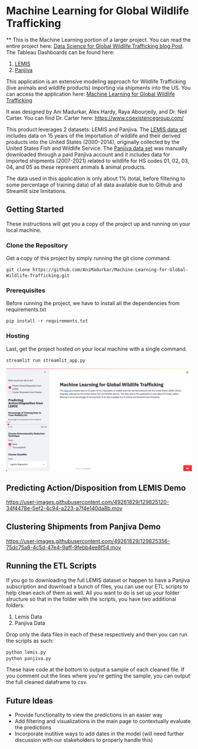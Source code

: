 # Machine Learning for Global Wildlife Trafficking

** This is the Machine Learning portion of a larger project. You can read the entire project here: [Data Science for Global Wildlife Trafficking blog Post](https://animadurkar.medium.com/data-science-for-global-wildlife-trafficking-2faffa765b19).
The Tableau Dashboards can be found here:
1. [LEMIS](https://public.tableau.com/app/profile/raya.abourjeily/viz/LEMIS/Overview)
2. [Panjiva](https://public.tableau.com/app/profile/raya.abourjeily/viz/Panjiva/Overview)

This application is an extensive modeling approach for Wildlife Trafficking (live animals and wildlife products) importing via shipments into the US. You can access the application here: 
[Machine Learning for Global Wildlife Trafficking](https://share.streamlit.io/AniMadurkar/Machine-Learning-for-Global-Wildlife-Trafficking/main/streamlit_app.py)

It was designed by Ani Madurkar, Alex Hardy, Raya Abourjeily, and Dr. Neil Carter. You can find Dr. Carter here: https://www.coexistencegroup.com/

This product leverages 2 datasets: LEMIS and Panjiva. The [LEMIS data set](https://data.nal.usda.gov/dataset/data-united-states-wildlife-and-wildlife-product-imports-2000%E2%80%932014) includes data on 15 years of the importation of wildlife and their derived products into the United States (2000–2014), originally collected by the United States Fish and Wildlife Service. The [Panjiva data set](https://panjiva.com/) was manually downloaded through a paid Panjiva account and it includes data for imported shipments (2007-2021) related to wildlife for HS codes 01, 02, 03, 04, and 05 as these represent animals & animal products.

The data used in this application is only about 1% (total, before filtering to some percentage of training data) of all data available due to Github and Streamlit size limitations.

## Getting Started

These instructions will get you a copy of the project up and running on your local machine.

### Clone the Repository

Get a copy of this project by simply running the git clone command.

``` git
git clone https://github.com/AniMadurkar/Machine-Learning-for-Global-Wildlife-Trafficking.git
```

### Prerequisites

Before running the project, we have to install all the dependencies from requirements.txt

``` pip
pip install -r requirements.txt
```

### Hosting

Last, get the project hosted on your local machine with a single command.

``` cmd
streamlit run streamlit_app.py
```

<p align=center>
    <img src="./img/mainpage.png" width="551.1" height="278.7">
</p>


## Predicting Action/Disposition from LEMIS Demo

https://user-images.githubusercontent.com/49261829/129825120-34f4478e-5ef2-4c94-a223-a7f4e140da8b.mov


## Clustering Shipments from Panjiva Demo

https://user-images.githubusercontent.com/49261829/129825356-75dc75a8-4c5d-47e4-9aff-9febb4ee8f54.mov


## Running the ETL Scripts

If you go to downloading the full LEMIS dataset or happen to have a Panjiva subscription and download a bunch of files, you can use our ETL scripts to help clean each of them as well. All you want to do is set up your folder structure so that in the folder with the scripts, you have two additional folders:
1. Lemis Data
2. Panjiva Data

Drop only the data files in each of these respectively and then you can run the scripts as such:

``` python
python lemis.py
python panjiva.py
```

These have code at the bottom to output a sample of each cleaned file. If you comment out the lines where you're getting the sample, you can output the full cleaned dataframe to csv.

## Future Ideas
- Provide functionality to view the predictions in an easier way
- Add filtering and visualizations in the main page to contextually evaluate the predictions
- Incorporate inutitive ways to add dates in the model (will need further discussion with our stakeholders to properly handle this)
